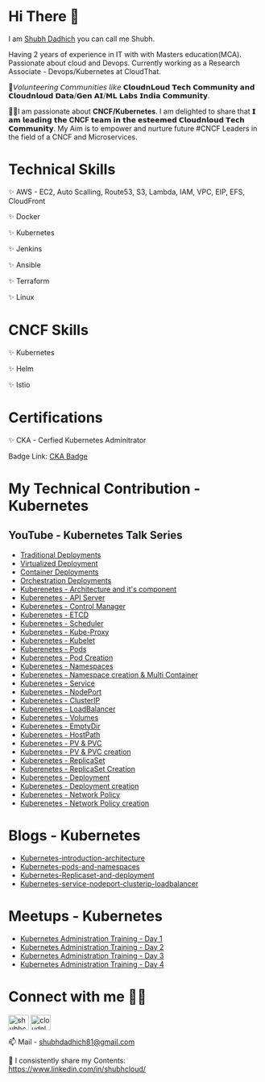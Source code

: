 # Hi There 👋

I am <a href="https://www.linkedin.com/in/shubhcloud/" target="blank">Shubh Dadhich</a> you can call me Shubh.

Having 2 years of experience in IT with with Masters education(MCA). Passionate about cloud and Devops. Currently working as a Research Associate - Devops/Kubernetes at CloudThat.

🎯𝘝𝘰𝘭𝘶𝘯𝘵𝘦𝘦𝘳𝘪𝘯𝘨 𝘊𝘰𝘮𝘮𝘶𝘯𝘪𝘵𝘪𝘦𝘴 𝘭𝘪𝘬𝘦 𝗖𝗹𝗼𝘂𝗱𝗻𝗟𝗼𝘂𝗱 𝗧𝗲𝗰𝗵 𝗖𝗼𝗺𝗺𝘂𝗻𝗶𝘁𝘆 𝗮𝗻𝗱 𝗖𝗹𝗼𝘂𝗱𝗻𝗹𝗼𝘂𝗱 𝗗𝗮𝘁𝗮/𝗚𝗲𝗻 𝗔𝗜/𝗠𝗟 𝗟𝗮𝗯𝘀 𝗜𝗻𝗱𝗶𝗮 𝗖𝗼𝗺𝗺𝘂𝗻𝗶𝘁𝘆.

👩‍💻I am passionate about **CNCF/Kubernetes**. I am delighted to share that 𝗜 𝗮𝗺 𝗹𝗲𝗮𝗱𝗶𝗻𝗴 𝘁𝗵𝗲 **CNCF** 𝘁𝗲𝗮𝗺 𝗶𝗻 𝘁𝗵𝗲 𝗲𝘀𝘁𝗲𝗲𝗺𝗲𝗱 𝗖𝗹𝗼𝘂𝗱𝗻𝗹𝗼𝘂𝗱 𝗧𝗲𝗰𝗵 𝗖𝗼𝗺𝗺𝘂𝗻𝗶𝘁𝘆. My Aim is to empower and nurture future #CNCF Leaders in the field of a CNCF and Microservices.

# Technical Skills
✨ AWS - EC2, Auto Scalling, Route53, S3, Lambda, IAM, VPC, EIP, EFS, CloudFront

✨ Docker

✨ Kubernetes

✨ Jenkins

✨ Ansible

✨ Terraform

✨ Linux

# CNCF Skills
✨ Kubernetes

✨ Helm

✨ Istio

# Certifications

✨ CKA - Cerfied Kubernetes Adminitrator

Badge Link: <a href= "https://www.credly.com/badges/8f8fd9b4-3ffa-4ece-98d3-9d6345cf8ef0" target="blank"> CKA Badge </a>

# My Technical Contribution - Kubernetes

## YouTube - Kubernetes Talk Series

- <a href= "https://youtu.be/mniezV8NlZI" target="blank"> Traditional Deployments</a>
- <a href= "https://youtu.be/AhENrIOaqhY" target="blank"> Virtualized Deployment</a>
- <a href= "https://youtu.be/P7G3qJZr6BM" target="blank"> Container Deployments</a>
- <a href= "https://youtu.be/Mg9pflnb96o" target="blank"> Orchestration Deployments</a>
- <a href= "https://youtu.be/Pc-dzfelUV8" target="blank"> Kuberenetes - Architecture and it's component</a>
- <a href= "https://youtu.be/tqMI_ftBeVk" target="blank"> Kuberenetes - API Server</a>
- <a href= "https://youtu.be/zxRxVS-Rooo" target="blank"> Kuberenetes - Control Manager</a>
- <a href= "https://youtu.be/KIWzdSxXk6M" target="blank"> Kuberenetes - ETCD</a>
- <a href= "https://youtu.be/ZyTgTlK0GLA" target="blank"> Kuberenetes - Scheduler</a>
- <a href= "https://youtu.be/afN89O6l7wo" target="blank"> Kuberenetes - Kube-Proxy</a>
- <a href= "https://youtu.be/OSX8_EZcW1I" target="blank"> Kuberenetes - Kubelet</a>
- <a href= "https://youtu.be/7ePiPK9e8VM" target="blank"> Kuberenetes - Pods</a>
- <a href= "https://youtu.be/u2VCRlRe3Bs" target="blank"> Kuberenetes - Pod Creation</a>
- <a href= "https://youtu.be/20yFJS6-SgQ" target="blank"> Kuberenetes - Namespaces</a>
- <a href= "https://youtu.be/0Db3rJtU1_A" target="blank"> Kuberenetes - Namespace creation & Multi Container</a>
- <a href= "https://youtu.be/fnL0IiuUU3M" target="blank"> Kuberenetes - Service</a>
- <a href= "https://youtu.be/CorsdmPszL4" target="blank"> Kuberenetes - NodePort</a>
- <a href= "https://youtu.be/r8d3knPSsfc" target="blank"> Kuberenetes - ClusterIP</a>
- <a href= "https://youtu.be/15HDpuAWXI0" target="blank"> Kuberenetes - LoadBalancer</a>
- <a href= "https://youtu.be/7W2KOpDdWUQ" target="blank"> Kuberenetes - Volumes</a>
- <a href= "https://youtu.be/7n0ieVCP3_Y" target="blank"> Kuberenetes - EmptyDir</a>
- <a href= "https://youtu.be/rXFvRqoDpN4" target="blank"> Kuberenetes - HostPath</a>
- <a href= "https://youtu.be/-fpNr0vYbnc" target="blank"> Kuberenetes - PV & PVC</a>
- <a href= "https://youtu.be/LWaqljnPAkw" target="blank"> Kuberenetes - PV & PVC creation</a>
- <a href= "https://youtu.be/_jkqj8BG1B4" target="blank"> Kuberenetes - ReplicaSet</a>
- <a href= "https://youtu.be/eycG0XWv1r0" target="blank"> Kuberenetes - ReplicaSet Creation</a>
- <a href= "https://youtu.be/VLDKXTbpJnk" target="blank"> Kuberenetes - Deployment</a>
- <a href= "https://youtu.be/iNXDWSac6sE" target="blank"> Kuberenetes - Deployment creation</a>
- <a href= "https://youtu.be/x83Xr98tnwA" target="blank"> Kuberenetes - Network Policy</a>
- <a href= "https://youtu.be/yzWug9xhgd4" target="blank"> Kuberenetes - Network Policy creation</a>

# Blogs - Kubernetes

- <a href= "https://blog.cloudnloud.com/kubernetes-introduction-architecture">Kubernetes-introduction-architecture</a>
- <a href= "https://blog.cloudnloud.com/kubernetes-pods-and-namespaces">Kubernetes-pods-and-namespaces</a>
- <a href= "https://blog.cloudnloud.com/kubernetes-replicaset-and-deployment">Kubernetes-Replicaset-and-deployment</a>
- <a href= "https://blog.cloudnloud.com/kubernetes-service-nodeport-clusterip-loadbalancer">Kubernetes-service-nodeport-clusterip-loadbalancer</a>

# Meetups - Kubernetes

- <a href= "https://youtu.be/P85h2-bTR1Q">Kubernetes Administration Training - Day 1</a>
- <a href= "https://youtu.be/rMfNO983XI4">Kubernetes Administration Training - Day 2</a>
- <a href= "https://youtu.be/Dmii7CkFTsA">Kubernetes Administration Training - Day 3</a>
- <a href= "https://youtu.be/qC8k1zO8_Uk">Kubernetes Administration Training - Day 4</a>

# Connect with me 🤝🏻
<p align="left">
<a href="https://www.linkedin.com/in/shubhcloud/" target="blank"><img align="center" src="https://raw.githubusercontent.com/rahuldkjain/github-profile-readme-generator/master/src/images/icons/Social/linked-in-alt.svg" alt="shubhcloud" height="30" width="40" /></a>
<a href="https://www.youtube.com/playlist?list=PLh_VNk4-EHTO1219rJzV1J9deFRyAsERn" target="blank"><img align="center" src="https://raw.githubusercontent.com/rahuldkjain/github-profile-readme-generator/master/src/images/icons/Social/youtube.svg" alt="cloudnloud" height="30" width="40" /></a>

📫 Mail - shubhdadhich81@gmail.com

📝 I consistently share my Contents: https://www.linkedin.com/in/shubhcloud/
</p>



<!--
**sdshubhcom/sdshubhcom** is a ✨ _special_ ✨ repository because its `README.md` (this file) appears on your GitHub profile.

Here are some ideas to get you started:

- 🔭 I’m currently working on ...
- 🌱 I’m currently learning ...
- 👯 I’m looking to collaborate on ...
- 🤔 I’m looking for help with ...
- 💬 Ask me about ...
- 📫 How to reach me: ...
- 😄 Pronouns: ...
- ⚡ Fun fact: ...
-->
